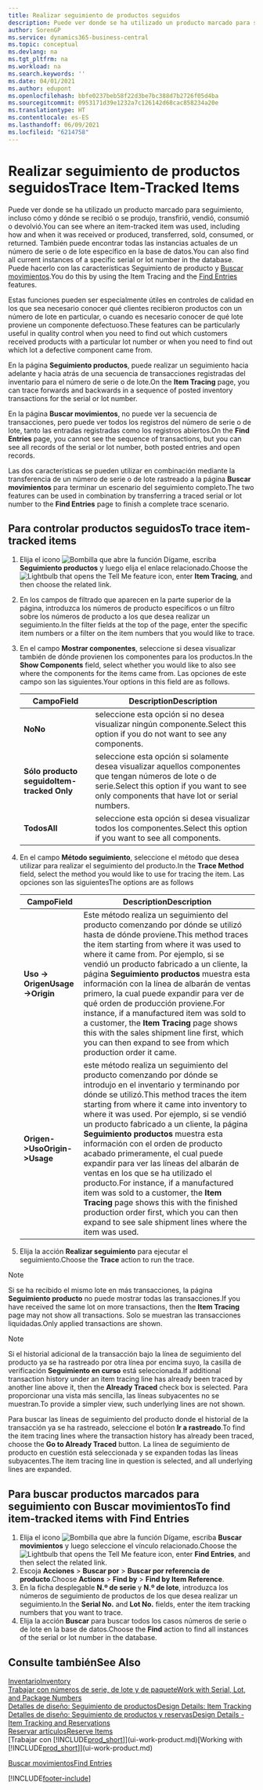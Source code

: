 ```yaml
---
title: Realizar seguimiento de productos seguidos
description: Puede ver donde se ha utilizado un producto marcado para seguimiento, incluso cómo y dónde se recibió o se produjo, transfirió, vendió, consumió o devolvió. También puede encontrar todas las instancias actuales de un número de serie o de lote específico en la base de datos. Puede hacerlo con las características Seguimiento de producto y Buscar movimientos.
author: SorenGP
ms.service: dynamics365-business-central
ms.topic: conceptual
ms.devlang: na
ms.tgt_pltfrm: na
ms.workload: na
ms.search.keywords: ''
ms.date: 04/01/2021
ms.author: edupont
ms.openlocfilehash: bbfe0237beb58f22d3be7bc388d7b2726f05d4ba
ms.sourcegitcommit: 0953171d39e1232a7c126142d68cac858234a20e
ms.translationtype: HT
ms.contentlocale: es-ES
ms.lasthandoff: 06/09/2021
ms.locfileid: "6214758"
---
```

# <a name="trace-item-tracked-items"></a><span data-ttu-id="b33c4-105">Realizar seguimiento de productos seguidos</span><span class="sxs-lookup"><span data-stu-id="b33c4-105">Trace Item-Tracked Items</span></span>
<span data-ttu-id="b33c4-106">Puede ver donde se ha utilizado un producto marcado para seguimiento, incluso cómo y dónde se recibió o se produjo, transfirió, vendió, consumió o devolvió.</span><span class="sxs-lookup"><span data-stu-id="b33c4-106">You can see where an item-tracked item was used, including how and when it was received or produced, transferred, sold, consumed, or returned.</span></span> <span data-ttu-id="b33c4-107">También puede encontrar todas las instancias actuales de un número de serie o de lote específico en la base de datos.</span><span class="sxs-lookup"><span data-stu-id="b33c4-107">You can also find all current instances of a specific serial or lot number in the database.</span></span> <span data-ttu-id="b33c4-108">Puede hacerlo con las características Seguimiento de producto y [Buscar movimientos](ui-find-entries.md).</span><span class="sxs-lookup"><span data-stu-id="b33c4-108">You do this by using the Item Tracing and the [Find Entries](ui-find-entries.md) features.</span></span>  

<span data-ttu-id="b33c4-109">Estas funciones pueden ser especialmente útiles en controles de calidad en los que sea necesario conocer qué clientes recibieron productos con un número de lote en particular, o cuando es necesario conocer de qué lote proviene un componente defectuoso.</span><span class="sxs-lookup"><span data-stu-id="b33c4-109">These features can be particularly useful in quality control when you need to find out which customers received products with a particular lot number or when you need to find out which lot a defective component came from.</span></span>  

 <span data-ttu-id="b33c4-110">En la página **Seguimiento productos**, puede realizar un seguimiento hacia adelante y hacia atrás de una secuencia de transacciones registradas del inventario para el número de serie o de lote.</span><span class="sxs-lookup"><span data-stu-id="b33c4-110">On the **Item Tracing** page, you can trace forwards and backwards in a sequence of posted inventory transactions for the serial or lot number.</span></span>  

 <span data-ttu-id="b33c4-111">En la página **Buscar movimientos**, no puede ver la secuencia de transacciones, pero puede ver todos los registros del número de serie o de lote, tanto las entradas registradas como los registros abiertos.</span><span class="sxs-lookup"><span data-stu-id="b33c4-111">On the **Find Entries** page, you cannot see the sequence of transactions, but you can see all records of the serial or lot number, both posted entries and open records.</span></span>  

 <span data-ttu-id="b33c4-112">Las dos características se pueden utilizar en combinación mediante la transferencia de un número de serie o de lote rastreado a la página **Buscar movimientos** para terminar un escenario del seguimiento completo.</span><span class="sxs-lookup"><span data-stu-id="b33c4-112">The two features can be used in combination by transferring a traced serial or lot number to the **Find Entries** page to finish a complete trace scenario.</span></span> <!-- For more information, see [Walkthrough: Tracing Serial-Lot Numbers](walkthrough-tracing-serial-lot-numbers.md).   -->

## <a name="to-trace-item-tracked-items"></a><span data-ttu-id="b33c4-113">Para controlar productos seguidos</span><span class="sxs-lookup"><span data-stu-id="b33c4-113">To trace item-tracked items</span></span>  

1.  <span data-ttu-id="b33c4-114">Elija el icono ![Bombilla que abre la función Dígame](media/ui-search/search_small.png "Dígame qué desea hacer"), escriba **Seguimiento productos** y luego elija el enlace relacionado.</span><span class="sxs-lookup"><span data-stu-id="b33c4-114">Choose the ![Lightbulb that opens the Tell Me feature](media/ui-search/search_small.png "Tell me what you want to do") icon, enter **Item Tracing**, and then choose the related link.</span></span>  
2.  <span data-ttu-id="b33c4-115">En los campos de filtrado que aparecen en la parte superior de la página, introduzca los números de producto específicos o un filtro sobre los números de producto a los que desea realizar un seguimiento.</span><span class="sxs-lookup"><span data-stu-id="b33c4-115">In the filter fields at the top of the page, enter the specific item numbers or a filter on the item numbers that you would like to trace.</span></span>  
3.  <span data-ttu-id="b33c4-116">En el campo **Mostrar componentes**, seleccione si desea visualizar también de dónde provienen los componentes para los productos.</span><span class="sxs-lookup"><span data-stu-id="b33c4-116">In the **Show Components** field, select whether you would like to also see where the components for the items came from.</span></span> <span data-ttu-id="b33c4-117">Las opciones de este campo son las siguientes.</span><span class="sxs-lookup"><span data-stu-id="b33c4-117">Your options in this field are as follows.</span></span>  

    |<span data-ttu-id="b33c4-118">Campo</span><span class="sxs-lookup"><span data-stu-id="b33c4-118">Field</span></span>|<span data-ttu-id="b33c4-119">Description</span><span class="sxs-lookup"><span data-stu-id="b33c4-119">Description</span></span>|  
    |----------------------------------|---------------------------------------|  
    |<span data-ttu-id="b33c4-120">**No**</span><span class="sxs-lookup"><span data-stu-id="b33c4-120">**No**</span></span>|<span data-ttu-id="b33c4-121">seleccione esta opción si no desea visualizar ningún componente.</span><span class="sxs-lookup"><span data-stu-id="b33c4-121">Select this option if you do not want to see any components.</span></span>|  
    |<span data-ttu-id="b33c4-122">**Sólo producto seguido**</span><span class="sxs-lookup"><span data-stu-id="b33c4-122">**Item-tracked Only**</span></span>|<span data-ttu-id="b33c4-123">seleccione esta opción si solamente desea visualizar aquellos componentes que tengan números de lote o de serie.</span><span class="sxs-lookup"><span data-stu-id="b33c4-123">Select this option if you want to see only components that have lot or serial numbers.</span></span>|  
    |<span data-ttu-id="b33c4-124">**Todos**</span><span class="sxs-lookup"><span data-stu-id="b33c4-124">**All**</span></span>|<span data-ttu-id="b33c4-125">seleccione esta opción si desea visualizar todos los componentes.</span><span class="sxs-lookup"><span data-stu-id="b33c4-125">Select this option if you want to see all components.</span></span>|  

4.  <span data-ttu-id="b33c4-126">En el campo **Método seguimiento**, seleccione el método que desea utilizar para realizar el seguimiento del producto.</span><span class="sxs-lookup"><span data-stu-id="b33c4-126">In the **Trace Method** field, select the method you would like to use for tracing the item.</span></span> <span data-ttu-id="b33c4-127">Las opciones son las siguientes</span><span class="sxs-lookup"><span data-stu-id="b33c4-127">The options are as follows</span></span>  

    |<span data-ttu-id="b33c4-128">Campo</span><span class="sxs-lookup"><span data-stu-id="b33c4-128">Field</span></span>|<span data-ttu-id="b33c4-129">Description</span><span class="sxs-lookup"><span data-stu-id="b33c4-129">Description</span></span>|  
    |----------------------------------|---------------------------------------|  
    |<span data-ttu-id="b33c4-130">**Uso -> Origen**</span><span class="sxs-lookup"><span data-stu-id="b33c4-130">**Usage->Origin**</span></span>|<span data-ttu-id="b33c4-131">Este método realiza un seguimiento del producto comenzando por dónde se utilizó hasta de dónde proviene.</span><span class="sxs-lookup"><span data-stu-id="b33c4-131">This method traces the item starting from where it was used to where it came from.</span></span> <span data-ttu-id="b33c4-132">Por ejemplo, si se vendió un producto fabricado a un cliente, la página **Seguimiento productos** muestra esta información con la línea de albarán de ventas primero, la cual puede expandir para ver de qué orden de producción proviene.</span><span class="sxs-lookup"><span data-stu-id="b33c4-132">For instance, if a manufactured item was sold to a customer, the **Item Tracing** page shows this with the sales shipment line first, which you can then expand to see from which production order it came.</span></span>|  
    |<span data-ttu-id="b33c4-133">**Origen->Uso**</span><span class="sxs-lookup"><span data-stu-id="b33c4-133">**Origin->Usage**</span></span>|<span data-ttu-id="b33c4-134">este método realiza un seguimiento del producto comenzando por dónde se introdujo en el inventario y terminando por dónde se utilizó.</span><span class="sxs-lookup"><span data-stu-id="b33c4-134">This method traces the item starting from where it came into inventory to where it was used.</span></span> <span data-ttu-id="b33c4-135">Por ejemplo, si se vendió un producto fabricado a un cliente, la página **Seguimiento productos** muestra esta información con el orden de producto acabado primeramente, el cual puede expandir para ver las líneas del albarán de ventas en los que se ha utilizado el producto.</span><span class="sxs-lookup"><span data-stu-id="b33c4-135">For instance, if a manufactured item was sold to a customer, the **Item Tracing** page shows this with the finished production order first, which you can then expand to see sale shipment lines where the item was used.</span></span>|  

5.  <span data-ttu-id="b33c4-136">Elija la acción **Realizar seguimiento** para ejecutar el seguimiento.</span><span class="sxs-lookup"><span data-stu-id="b33c4-136">Choose the **Trace** action to run the trace.</span></span>  

> [!NOTE]  
>  <span data-ttu-id="b33c4-137">Si se ha recibido el mismo lote en más transacciones, la página **Seguimiento producto** no puede mostrar todas las transacciones.</span><span class="sxs-lookup"><span data-stu-id="b33c4-137">If you have received the same lot on more transactions, then the **Item Tracing** page may not show all transactions.</span></span> <span data-ttu-id="b33c4-138">Solo se muestran las transacciones liquidadas.</span><span class="sxs-lookup"><span data-stu-id="b33c4-138">Only applied transactions are shown.</span></span>  

> [!NOTE]  
>  <span data-ttu-id="b33c4-139">Si el historial adicional de la transacción bajo la línea de seguimiento del producto ya se ha rastreado por otra línea por encima suyo, la casilla de verificación **Seguimiento en curso** está seleccionada.</span><span class="sxs-lookup"><span data-stu-id="b33c4-139">If additional transaction history under an item tracing line has already been traced by another line above it, then the **Already Traced** check box is selected.</span></span> <span data-ttu-id="b33c4-140">Para proporcionar una vista más sencilla, las líneas subyacentes no se muestran.</span><span class="sxs-lookup"><span data-stu-id="b33c4-140">To provide a simpler view, such underlying lines are not shown.</span></span>  
>   
>  <span data-ttu-id="b33c4-141">Para buscar las líneas de seguimiento del producto donde el historial de la transacción ya se ha rastreado, seleccione el botón **Ir a rastreado**.</span><span class="sxs-lookup"><span data-stu-id="b33c4-141">To find the item tracing lines where the transaction history has already been traced, choose the **Go to Already Traced** button.</span></span> <span data-ttu-id="b33c4-142">La línea de seguimiento de producto en cuestión está seleccionada y se expanden todas las líneas subyacentes.</span><span class="sxs-lookup"><span data-stu-id="b33c4-142">The item tracing line in question is selected, and all underlying lines are expanded.</span></span>  

## <a name="to-find-item-tracked-items-with-find-entries"></a><span data-ttu-id="b33c4-143">Para buscar productos marcados para seguimiento con Buscar movimientos</span><span class="sxs-lookup"><span data-stu-id="b33c4-143">To find item-tracked items with Find Entries</span></span>  

1. <span data-ttu-id="b33c4-144">Elija el icono ![Bombilla que abre la función Dígame](media/ui-search/search_small.png "Dígame qué desea hacer"), escriba **Buscar movimientos** y luego seleccione el vínculo relacionado.</span><span class="sxs-lookup"><span data-stu-id="b33c4-144">Choose the ![Lightbulb that opens the Tell Me feature](media/ui-search/search_small.png "Tell me what you want to do") icon, enter **Find Entries**, and then select the related link.</span></span>  
2. <span data-ttu-id="b33c4-145">Escoja **Acciones** > **Buscar por** > **Buscar por referencia de producto**.</span><span class="sxs-lookup"><span data-stu-id="b33c4-145">Choose **Actions** > **Find by** > **Find by Item Reference**.</span></span>
3. <span data-ttu-id="b33c4-146">En la ficha desplegable **N.º de serie** y **N.º de lote**, introduzca los números de seguimiento de productos de los que desea realizar un seguimiento.</span><span class="sxs-lookup"><span data-stu-id="b33c4-146">In the **Serial No.** and **Lot No.** fields, enter the item tracking numbers that you want to trace.</span></span>  
4. <span data-ttu-id="b33c4-147">Elija la acción **Buscar** para buscar todos los casos números de serie o de lote en la base de datos.</span><span class="sxs-lookup"><span data-stu-id="b33c4-147">Choose the **Find** action to find all instances of the serial or lot number in the database.</span></span>  

## <a name="see-also"></a><span data-ttu-id="b33c4-148">Consulte también</span><span class="sxs-lookup"><span data-stu-id="b33c4-148">See Also</span></span>

[<span data-ttu-id="b33c4-149">Inventario</span><span class="sxs-lookup"><span data-stu-id="b33c4-149">Inventory</span></span>](inventory-manage-inventory.md)  
[<span data-ttu-id="b33c4-150">Trabajar con números de serie, de lote y de paquete</span><span class="sxs-lookup"><span data-stu-id="b33c4-150">Work with Serial, Lot, and Package Numbers</span></span>](inventory-how-work-item-tracking.md)  
[<span data-ttu-id="b33c4-151">Detalles de diseño: Seguimiento de productos</span><span class="sxs-lookup"><span data-stu-id="b33c4-151">Design Details: Item Tracking</span></span>](design-details-item-tracking.md)  
[<span data-ttu-id="b33c4-152">Detalles de diseño: Seguimiento de productos y reservas</span><span class="sxs-lookup"><span data-stu-id="b33c4-152">Design Details - Item Tracking and Reservations</span></span>](design-details-item-tracking-and-reservations.md)  
[<span data-ttu-id="b33c4-153">Reservar artículos</span><span class="sxs-lookup"><span data-stu-id="b33c4-153">Reserve Items</span></span>](inventory-how-to-reserve-items.md)  
<span data-ttu-id="b33c4-154">[Trabajar con [!INCLUDE[prod_short](includes/prod_short.md)]](ui-work-product.md)</span><span class="sxs-lookup"><span data-stu-id="b33c4-154">[Working with [!INCLUDE[prod_short](includes/prod_short.md)]](ui-work-product.md)</span></span>  
<!-- [Walkthrough: Tracing Serial-Lot Numbers](walkthrough-tracing-serial-lot-numbers.md)   -->
[<span data-ttu-id="b33c4-155">Buscar movimientos</span><span class="sxs-lookup"><span data-stu-id="b33c4-155">Find Entries</span></span>](ui-find-entries.md)  


[!INCLUDE[footer-include](includes/footer-banner.md)]